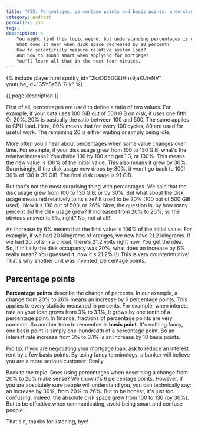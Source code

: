 ```yaml
---
title: "#55: Percentages, percentage points and basis points: understand your metrics"
category: podcast
permalink: /55
tags: 
description: >
    You might find this topic weird, but understanding percentages is crucial not only in banking.
    What does it mean when disk space decreased by 10 percent?
    How to scientificly measure relative system load?
    And how to sound smart when applying for mortgage?
    You'll learn all that in the next four minutes.
---
```


{% include player.html spotify_id="2kzDD6DGLlHhx9jaKUtvNV" youtube_id="35YSs56-7Lk" %}

{{ page.description }}

First of all, percentages are used to define a ratio of two values.
For example, if your data uses 100 GiB out of 500 GiB on disk, it uses one fifth.
Or 20%.
20% is basically the ratio between 100 and 500.
The same applies to CPU load.
Here, 80% means that for every 100 cycles, 80 are used for useful work.
The remaining 20 is either waiting or simply being idle.

More often you'll hear about percentages when some value changes over time.
For example, if your disk usage grew from 100 to 130 GiB, what's the relative increase?
You divide 130 by 100 and get 1.3, or 130%.
This means the new value is 130% of the initial value.
This also means it grew by 30%.
Surprisingly, if the disk usage now drops by 30%, it won't go back to 100!
30% of 130 is 39 GiB.
The final disk usage is 91 GiB.

But that's not the most surprising thing with percentages.
We said that the disk usage grew from 100 to 130 GiB, or by 30%.
But what about the disk usage measured relatively to its size?
It used to be 20% (100 out of 500 GiB used).
Now it's 130 out of 500, or 26%.
Now, the question is, by how many percent did the disk usage grew?
It increased from 20% to 26%, so the obvious answer is 6%, right?
No, not at all!

An increase by 6% means that the final value is 106% of the initial value.
For example, if we had 20 kilograms of oranges, we now have 21.2 kilograms.
If we had 20 volts in a circuit, there's 21.2 volts right now.
You get the idea.
So, if initially the disk occupancy was 20%, what does an increase by 6% really mean?
You guessed it, now it's 21.2% (!)
This is very counterintuitive!
That's why another unit was invented, percentage points.

## Percentage points

**Percentage points** describe the change of percents.
In our example, a change from 20% to 26% means an increase by 6 percentage points.
This applies to every statistic measured in percents.
For example, when interest rate on your loan grows from 3% to 3.1%, it grows by one tenth of a percentage point.
In finance, fractions of percentage points are very common.
So another term to remember is **basis point**.
It's nothing fancy, one basis point is simply one-hundredth of a percentage point.
So an interest rate increase from 3% to 3.1% is an increase by 10 basis points.

Pro tip: if you are negotiating your mortgage loan, ask to reduce an interest rent by a few basis points.
By using fancy terminology, a banker will believe you are a more serious customer.
Really.

Back to the topic.
Does using percentages when describing a change from 20% to 26% make sense?
We know it's 6 percentage points.
However, if you are absolutely sure people will understand you, you can technically say:
an increase by 30%, from 20% to 26%.
But to be honest, it's just too confusing.
Indeed, the absolute disk space grew from 100 to 130 (by 30%).
But to be effective when communicating, avoid being smart and confuse people.

That's it, thanks for listening, bye!
